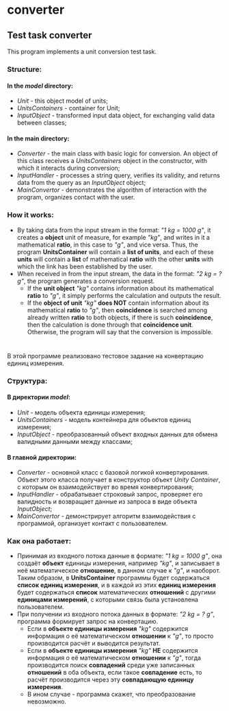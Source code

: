 # converter
## Test task converter
This program implements a unit conversion test task.

### Structure:
#### In the *model* directory:
- *Unit* - this object model of units;
- *UnitsContainers* - container for Unit;
- *InputObject* - transformed input data object, for exchanging valid data between classes;
#### In the main directory: 
- *Converter* - the main class with basic logic for conversion. An object of this class receives a *UnitsContainers* object in the constructor, with which it interacts during conversion;
- *InputHandler* - processes a string query, verifies its validity, and returns data from the query as an *InputObject* object;
- *MainConvertor* - demonstrates the algorithm of interaction with the program, organizes contact with the user.

### How it works:
- By taking data from the input stream in the format: *"1 kg = 1000 g"*, it creates a **object** unit of measure,
for example *"kg"*, and writes in it a mathematical **ratio**, in this case to *"g"*, and vice versa.
Thus, the program **UnitsContainer** will contain a **list of units**, 
and each of these **units** will contain a **list** of mathematical **ratio** with the other **units** 
with which the link has been established by the user.
- When received in from the input stream, the data in the format: *"2 kg = ? g"*, the program generates a conversion request.
  - If the **unit object** *"kg"* contains information about its mathematical **ratio** to *"g"*, it simply performs the calculation and outputs the result.
  - If the **object of unit** *"kg"* **does NOT** contain information about its mathematical **ratio** to *"g"*,
then **coincidence** is searched among already written **ratio** to both objects, if there is such **coincidence**,
then the calculation is done through that **coincidence unit**. Otherwise, the program will say that the conversion is impossible.

#

В этой программе реализовано тестовое задание на конвертацию единиц измерения.

### Структура:
#### В директории *model*:
- *Unit* - модель объекта единицы измерения;
- *UnitsContainers* - модель контейнера для объектов единиц измерения;
- *InputObject* - преобразованный объект входных данных для обмена валидными данными между классами;
#### В главной директории:
- *Converter* - основной класс с базовой логикой конвертирования. Объект этого класса получает в конструктор объект *Unity Container*, с которым он взаимодействует во время конвертирования;
- *InputHandler* - обрабатывает строковый запрос, проверяет его валидность и возвращает данные из запроса в виде объекта *InputObject*;
- *MainConvertor* - демонстрирует алгоритм взаимодействия с программой, организует контакт с пользователем.

### Как она работает:
- Принимая из входного потока данные в формате: *"1 kg = 1000 g"*, она создаёт **объект** единицы измерения,
например *"kg"*, и записывает в неё математическое **отношение**, в данном случае к *"g"*, и наоборот.
Таким образом, в **UnitsContainer** программы будет содержаться **список единиц измерения**, 
и в каждой из этих **единиц измерения** будет содержаться **список** математических **отношений** с другими **единицами измерений**, 
с которыми связь была установлена пользователем.
- При получении из входного потока данных в формате: *"2 kg = ? g"*, программа формирует запрос на конвертацию.
  - Если в **объекте единицы измерения** *"kg"* содержится информация о её математическом **отношении** к *"g"*, то просто производится расчёт и выводится результат.
  - Если в **объекте единицы измерения** *"kg"* **НЕ** содержится информация о её математическом **отношении** к *"g"*,
тогда производится поиск **совпадений** среди уже записанных **отношений** в оба объекта, если такое **совпадение** есть,
то расчёт производится через эту **совпадающую единицу измерения**. 
  - В ином случае - программа скажет, что преобразование невозможно.
